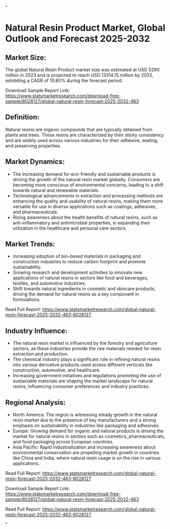 "<h1>Natural Resin Product Market, Global Outlook and Forecast 2025-2032</h1>

<h2>Market Size:</h2>
<p>The global Natural Resin Product market size was estimated at USD 5290 million in 2023 and is projected to reach USD 13314.15 million by 2032, exhibiting a CAGR of 10.80% during the forecast period.</p>
<p>Download Sample Report Link: <a href='https://www.statsmarketresearch.com/download-free-sample/8028127/global-natural-resin-forecast-2025-2032-463'>https://www.statsmarketresearch.com/download-free-sample/8028127/global-natural-resin-forecast-2025-2032-463</a></p>

<h2>Definition:</h2>
<p>Natural resins are organic compounds that are typically obtained from plants and trees. These resins are characterized by their sticky consistency and are widely used across various industries for their adhesive, sealing, and preserving properties.</p>

<h2>Market Dynamics:</h2>
<ul>
<li>The increasing demand for eco-friendly and sustainable products is driving the growth of the natural resin market globally. Consumers are becoming more conscious of environmental concerns, leading to a shift towards natural and renewable materials.</li>
<li>Technological advancements in extraction and processing methods are enhancing the quality and usability of natural resins, making them more versatile for use in diverse applications such as coatings, adhesives, and pharmaceuticals.</li>
<li>Rising awareness about the health benefits of natural resins, such as anti-inflammatory and antimicrobial properties, is expanding their utilization in the healthcare and personal care sectors.</li>
</ul>

<h2>Market Trends:</h2>
<ul>
<li>Increasing adoption of bio-based materials in packaging and construction industries to reduce carbon footprint and promote sustainability.</li>
<li>Growing research and development activities to innovate new applications of natural resins in sectors like food and beverages, textiles, and automotive industries.</li>
<li>Shift towards natural ingredients in cosmetic and skincare products, driving the demand for natural resins as a key component in formulations.</li>
</ul>
<p>Read Full Report: <a href='https://www.statsmarketresearch.com/global-natural-resin-forecast-2025-2032-463-8028127'>https://www.statsmarketresearch.com/global-natural-resin-forecast-2025-2032-463-8028127</a></p>

<h2>Industry Influence:</h2>
<ul>
<li>The natural resin market is influenced by the forestry and agriculture sectors, as these industries provide the raw materials needed for resin extraction and production.</li>
<li>The chemical industry plays a significant role in refining natural resins into various derivative products used across different verticals like construction, automotive, and healthcare.</li>
<li>Increasing government initiatives and regulations promoting the use of sustainable materials are shaping the market landscape for natural resins, influencing consumer preferences and industry practices.</li>
</ul>

<h2>Regional Analysis:</h2>
<ul>
<li>North America: The region is witnessing steady growth in the natural resin market due to the presence of key manufacturers and a strong emphasis on sustainability in industries like packaging and adhesives.</li>
<li>Europe: Growing demand for organic and natural products is driving the market for natural resins in sectors such as cosmetics, pharmaceuticals, and food packaging across European countries.</li>
<li>Asia Pacific: Rapid industrialization and increasing awareness about environmental conservation are propelling market growth in countries like China and India, where natural resin usage is on the rise in various applications.</li>
</ul>
<p>Read Full Report: <a href='https://www.statsmarketresearch.com/global-natural-resin-forecast-2025-2032-463-8028127'>https://www.statsmarketresearch.com/global-natural-resin-forecast-2025-2032-463-8028127</a></p>

<p>Download Sample Report Link: <a href='https://www.statsmarketresearch.com/download-free-sample/8028127/global-natural-resin-forecast-2025-2032-463'>https://www.statsmarketresearch.com/download-free-sample/8028127/global-natural-resin-forecast-2025-2032-463</a></p>

<p>Read Full Report: <a href='https://www.statsmarketresearch.com/global-natural-resin-forecast-2025-2032-463-8028127'>https://www.statsmarketresearch.com/global-natural-resin-forecast-2025-2032-463-8028127</a></p>"
